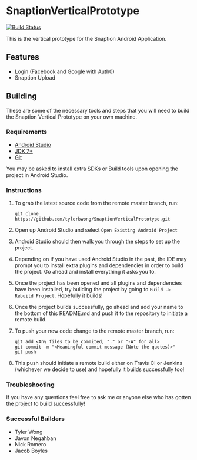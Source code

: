 # SnaptionVerticalPrototype

[![Build Status](https://travis-ci.com/tylerbwong/SnaptionVerticalPrototype.svg?token=AABXGtYrzS4uRtMAUqq3&branch=master)](https://travis-ci.com/tylerbwong/SnaptionVerticalPrototype)

This is the vertical prototype for the Snaption Android Application.

## Features
* Login (Facebook and Google with Auth0)
* Snaption Upload

## Building

These are some of the necessary tools and steps that you will need to 
build the Snaption Vertical Prototype on your own machine.

### Requirements
* [Android Studio](https://developer.android.com/studio/index.html)
* [JDK 7+](http://www.oracle.com/technetwork/java/javase/downloads/jdk7-downloads-1880260.html)
* [Git](https://git-scm.com/book/en/v2/Getting-Started-Installing-Git)

You may be asked to install extra SDKs or Build tools upon opening the 
project in Android Studio.

### Instructions

1. To grab the latest source code from the remote master branch, run:
   ```
   git clone https://github.com/tylerbwong/SnaptionVerticalPrototype.git
   ```

2. Open up Android Studio and select `Open Existing Android Project`
3. Android Studio should then walk you through the steps to set up the
project.
4. Depending on if you have used Android Studio in the past, the IDE
may prompt you to install extra plugins and dependencies in order to 
build the project. Go ahead and install everything it asks you to.
5. Once the project has been opened and all plugins and dependencies
have been installed, try building the project by going to `Build -> 
Rebuild Project`. Hopefully it builds!
6. Once the project builds successfully, go ahead and add your name to
the bottom of this README.md and push it to the repository to initiate 
a remote build.
7. To push your new code change to the remote master branch, run:
   ```
   git add <Any files to be commited, "." or "-A" for all>
   git commit -m "<Meaningful commit message (Note the quotes)>"
   git push
   ```
   
8. This push should initiate a remote build either on Travis CI or
Jenkins (whichever we decide to use) and hopefully it builds successfully
too!

### Troubleshooting

If you have any questions feel free to ask me or anyone else who has
gotten the project to build successfully!

### Successful Builders
* Tyler Wong
* Javon Negahban
* Nick Romero
* Jacob Boyles
